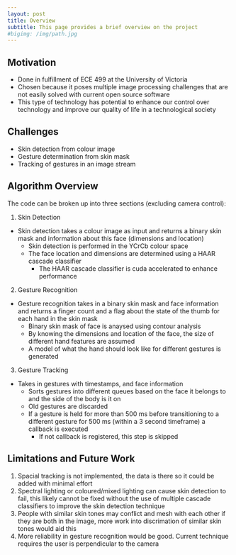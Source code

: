 ```yaml
---
layout: post
title: Overview
subtitle: This page provides a brief overview on the project
#bigimg: /img/path.jpg
---
```


## Motivation
- Done in fulfillment of ECE 499 at the University of Victoria
- Chosen because it poses multiple image processing challenges that are not easily solved with current open source software
- This type of technology has potential to enhance our control over technology and improve our quality of life in a technological society

## Challenges
- Skin detection from colour image
- Gesture determination from skin mask
- Tracking of gestures in an image stream

## Algorithm Overview
The code can be broken up into three sections (excluding camera control):
1. Skin Detection
- Skin detection takes a colour image as input and returns a binary skin mask and information about this face (dimensions and location)
    - Skin detection is performed in the YCrCb colour space
    - The face location and dimensions are determined using a HAAR cascade classifier
        - The HAAR cascade classifier is cuda accelerated to enhance performance
2. Gesture Recognition
- Gesture recognition takes in a binary skin mask and face information and returns a finger count and a flag about the state of the thumb for each hand in the skin mask
    - Binary skin mask of face is anaysed using contour analysis
    - By knowing the dimensions and location of the face, the size of different hand features are assumed
    - A model of what the hand should look like for different gestures is generated
3. Gesture Tracking
- Takes in gestures with timestamps, and face information
    - Sorts gestures into different queues based on the face it belongs to and the side of the body is it on
    - Old gestures are discarded
    - If a gesture is held for more than 500 ms before transitioning to a different gesture for 500 ms (within a 3 second timeframe) a callback is executed
        - If not callback is registered, this step is skipped

## Limitations and Future Work
1. Spacial tracking is not implemented, the data is there so it could be added with minimal effort
2. Spectral lighting or coloured/mixed lighting can cause skin detection to fail, this likely cannot be fixed without the use of multiple cascade classifiers to improve the skin detection technique
3. People with similar skin tones may conflict and mesh with each other if they are both in the image, more work into discrimation of similar skin tones would aid this
4. More reliability in gesture recognition would be good. Current technique requires the user is perpendicular to the camera